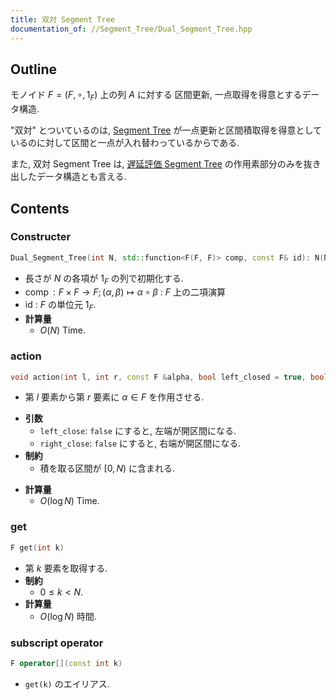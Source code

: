 ```yaml
---
title: 双対 Segment Tree
documentation_of: //Segment_Tree/Dual_Segment_Tree.hpp
---
```


## Outline

モノイド $F = (F, \circ, 1_F)$ 上の列 $A$ に対する 区間更新, 一点取得を得意とするデータ構造.

"双対" とついているのは, [Segment Tree](Segment_Tree.hpp) が一点更新と区間積取得を得意としているのに対して区間と一点が入れ替わっているからである.

また, 双対 Segment Tree は, [遅延評価 Segment Tree](Lazy_Segment_Tree.hpp) の作用素部分のみを抜き出したデータ構造とも言える.

## Contents

### Constructer

```cpp
Dual_Segment_Tree(int N, std::function<F(F, F)> comp, const F& id): N(N), comp(comp), id(id)
```

- 長さが $N$ の各項が $1_F$ の列で初期化する.
- $\operatorname{comp}: F \times F \to F; (\alpha, \beta) \mapsto \alpha \circ \beta$ : $F$ 上の二項演算
- $\mathrm{id}$ : $F$ の単位元 $1_F$.
- **計算量**
  * $O(N)$ Time.

### action

```cpp
void action(int l, int r, const F &alpha, bool left_closed = true, bool right_closed = true)
```

- 第 $l$ 要素から第 $r$ 要素に $\alpha \in F$ を作用させる.
* **引数**
  * `left_close`: `false` にすると, 左端が開区間になる.
  * `right_close`: `false` にすると, 右端が開区間になる.
* **制約**
  * 積を取る区間が $[0, N)$ に含まれる.
- **計算量**
  * $O(\log N)$ Time.

### get

```cpp
F get(int k)
```

* 第 $k$ 要素を取得する.
* **制約**
  * $0 \leq k \lt N$.
* **計算量**
  * $O(\log N)$ 時間.

### subscript operator

```cpp
F operator[](const int k)
```

* `get(k)` のエイリアス.
